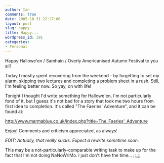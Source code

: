 ```yaml
---
author: Ian
comments: true
date: 2005-10-31 22:27:00
layout: post
slug: happy
title: Happy...
wordpress_id: 391
categories:
- Personal
---
```


Happy Hallowe'en / Samhain / Overly Americanised Autumn Festival to you all!  

Today I mostly spent recovering from the weekend - by forgetting to set my alarm, skipping two lectures and completing a problem sheet in a rush.  Still, I'm feeling better now.  So yay, on with life!  

Tonight I thought I'd write something for Hallowe'en.  I'm not particularly fond of it, but I guess it's not bad for a story that took me two hours from first idea to completion.  It's called "The Faeries' Adventure", and it can be found at:  

http://www.marmablue.co.uk/index.php?title=The_Faeries'_Adventure  

Enjoy!  Comments and criticism appreciated, as always!  

<i>EDIT: Actually, that really sucks.  Expect a rewrite sometime soon.</i>  

This may be a not-particularly-comparable writing task to make up for the fact that I'm not doing NaNoWriMo.  I just don't have the time...  ;;_;;  


